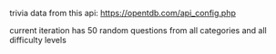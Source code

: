 trivia data from this api: https://opentdb.com/api_config.php

current iteration has 50 random questions from all categories and all difficulty levels
